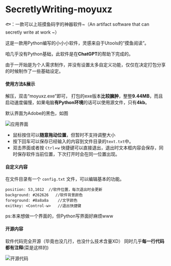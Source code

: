 # SecretlyWriting-moyuxz
🐟：一款可以上班摸鱼码字的神器软件~（An artifact software that can secretly write at work ~）

这是一款用Python编写的小小小软件，灵感来自于Utools的“摸鱼阅读”。

咱几乎没有Python基础，此软件是在**ChatGPT**的帮助下完成的。

由于一开始是为个人需求制作，并没有设置太多自定义功能，仅仅在决定打包分享的时候制作了一些基础设定。

#### 使用方法&展示
解压，双击“moyuxz.exe”即可，
打包的exe版本**比较臃肿**，整整**9.44MB**，而且启动速度偏慢，如果电脑**有Python环境**的话可以使用源文件，只有**4kb**。

默认界面为Adobe的黑色，如图

![应用界面](https://cdnjson.com/images/2023/06/08/image.png)

* 鼠标按住可以**随意拖动位置**，但暂时不支持调整大小
* 按下回车可以保存已经输入的内容到文件目录的`text.txt`中。
* 双击界面或者按 `Ctrl`+`w` 快捷键可以直接退出，退出时文本框内容会保存，同时保存软件当前位置，下次打开时会在同一位置出现。

#### 自定义内容
在文件目录有一个 `config.txt` 文件，可以编辑基本的功能。
```
position: 53,1012  //软件位置，每次退出时会更新
background: #262626   //软件背景颜色
foreground: #8a8a8a    //文字颜色
exitkey: <Control-w>   //退出快捷键
```

ps:本来想做一个界面的，但Python写界面好麻烦www

#### 开源内容
软件代码完全开源（毕竟也没几行，也没什么技术含量XD）
同时几乎**每一行代码都有注释**(菜是这样的)

![开源代码](https://cdnjson.com/images/2023/06/08/image27d960424334db16.png)
